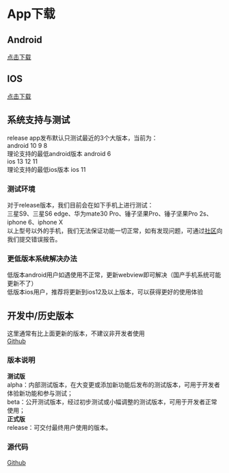 # App下载

## Android  
[点击下载](http://cdn.diandeng.tech/blinker-2.4.4-beta4.apk)  

## IOS  
[点击下载](https://apps.apple.com/cn/app/id1498805902)  

## 系统支持与测试  
release app发布默认只测试最近的3个大版本，当前为：  
android 10 9 8  
理论支持的最低android版本 android 6  
ios 13 12 11  
理论支持的最低ios版本 ios 11  

### 测试环境  
对于release版本，我们目前会在如下手机上进行测试：  
三星S9、三星S6 edge、华为mate30 Pro、锤子坚果Pro、锤子坚果Pro 2s、iphone 6、iphone X  
以上型号以外的手机，我们无法保证功能一切正常，如有发现问题，可通过[社区](https://www.arduino.cn/thread-81133-1-1.html)向我们提交错误报告。  

### 更低版本系统解决办法  
低版本android用户如遇使用不正常，更新webview即可解决（国产手机系统可能更新不了）  
低版本ios用户，推荐将更新到ios12及以上版本，可以获得更好的使用体验  

## 开发中/历史版本
这里通常有比上面更新的版本，不建议非开发者使用  
[Github](https://github.com/blinker-iot/app-release/releases)  
### 版本说明 
**测试版**  
    alpha：内部测试版本，在大变更或添加新功能后发布的测试版本，可用于开发者体验新功能和参与测试；  
    beta：公开测试版本，经过初步测试或小幅调整的测试版本，可用于开发者正常使用；  
**正式版**  
    release：可交付最终用户使用的版本。  

### 源代码    
[Github](https://github.com/blinker-iot/blinker-app)  

